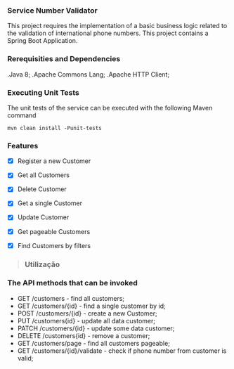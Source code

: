 ### Service Number Validator

This project requires the implementation of a basic business logic related to the validation of international phone numbers.
This project contains a Spring Boot Application.

### Rerequisities and Dependencies

.Java 8;
.Apache Commons Lang;
.Apache HTTP Client;


### Executing Unit Tests
The unit tests of the service can be executed with the following Maven command

```mvn clean install -Punit-tests```

### Features


- [X] Register a new Customer
- [X] Get all Customers
- [X] Delete Customer 
- [X] Get a single Customer
- [X] Update Customer
- [X] Get pageable Customers
- [X] Find Customers by filters


> ### Utilização



### The API methods that can be invoked

- GET /customers - find all customers;
- GET /customers/{id} - find a single customer by id;
- POST /customers/{id} - create a new Customer;
- PUT /customers{id} - update all data customer;
- PATCH /customers/{id} - update some data customer;
- DELETE /customers{id} - remove a customer;
- GET /customers/page - find all customers pageable;
- GET /customers/{id}/validate - check if phone number from customer is valid;


